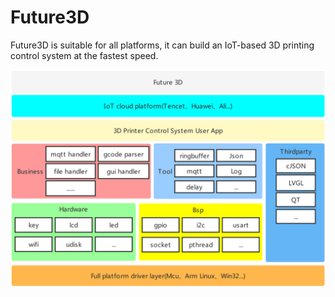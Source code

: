 # Future3D
Future3D is suitable for all platforms, it can build an IoT-based 3D printing control system at the fastest speed.

![Image text](https://github.com/Yangyuanxin/Resource/blob/main/Future3D/1.png)
